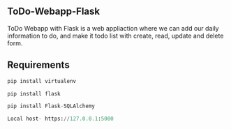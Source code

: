 ## ToDo-Webapp-Flask
ToDo Webapp with Flask is a web appliaction where we can add our daily information to do, and make it todo list with create, read, update and delete form.

## Requirements

```python
pip install virtualenv
```

```python
pip install flask
```

```python
pip install Flask-SQLAlchemy
```

```python
Local host- https://127.0.0.1:5000
```
